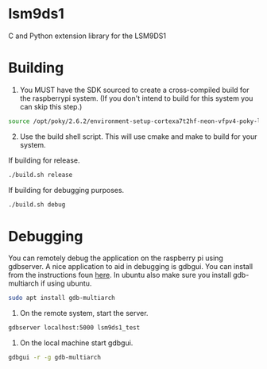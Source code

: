 # lsm9ds1
C and Python extension library for the LSM9DS1

# Building

1. You MUST have the SDK sourced to create a cross-compiled build for the raspberrypi system. (If you don't intend to build for this system you can skip this step.)

```bash
source /opt/poky/2.6.2/environment-setup-cortexa7t2hf-neon-vfpv4-poky-linux-gnueabi
```

2. Use the build shell script. This will use cmake and make to build for your system.

If building for release.

```bash
./build.sh release
```

If building for debugging purposes.

```bash
./build.sh debug
```

# Debugging

You can remotely debug the application on the raspberry pi using gdbserver. A nice application to aid in debugging is gdbgui. You can install from the instructions foun [here](https://www.gdbgui.com/installation/). In ubuntu also make sure you install gdb-multiarch if using ubuntu.

```bash
sudo apt install gdb-multiarch
```

1. On the remote system, start the server.

```bash
gdbserver localhost:5000 lsm9ds1_test
```

1. On the local machine start gdbgui.

```bash
gdbgui -r -g gdb-multiarch
```

